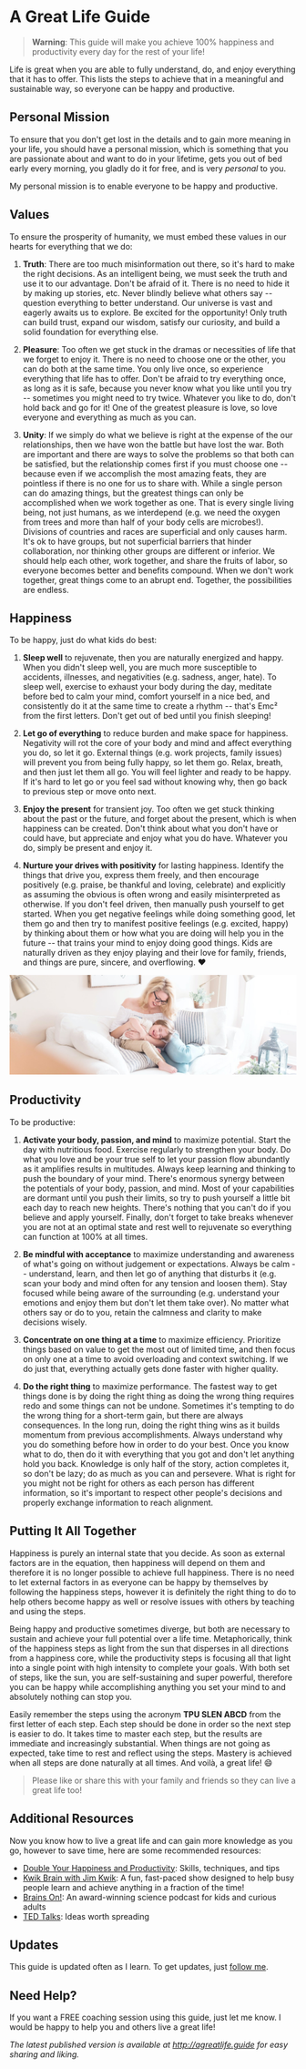 A Great Life Guide
==================

> **Warning**: This guide will make you achieve 100% happiness and productivity every day for the rest of your life!

Life is great when you are able to fully understand, do, and enjoy everything that it has to offer. This lists
the steps to achieve that in a meaningful and sustainable way, so everyone can be happy and productive.

Personal Mission
----------------

To ensure that you don't get lost in the details and to gain more meaning in your life, you should have a personal mission,
which is something that you are passionate about and want to do in your lifetime, gets you out of bed early every
morning, you gladly do it for free, and is very *personal* to you.

My personal mission is to enable everyone to be happy and productive.

Values
------

To ensure the prosperity of humanity, we must embed these values in our hearts for everything that we do:

1. **Truth**: There are too much misinformation out there, so it's hard to make the right decisions. As an intelligent
   being, we must seek the truth and use it to our advantage. Don't be afraid of it. There is no need to hide it by
   making up stories, etc. Never blindly believe what others say -- question everything to better understand. Our
   universe is vast and eagerly awaits us to explore. Be excited for the opportunity! Only truth can build trust,
   expand our wisdom, satisfy our curiosity, and build a solid foundation for everything else.

2. **Pleasure**: Too often we get stuck in the dramas or necessities of life that we forget to enjoy it.
   There is no need to choose one or the other, you can do both at the same time. You only live once, so experience
   everything that life has to offer. Don't be afraid to try everything once, as long as it is safe, because you never
   know what you like until you try -- sometimes you might need to try twice. Whatever you like to do, don't hold back
   and go for it! One of the greatest pleasure is love, so love everyone and everything as much as you can.

3. **Unity**: If we simply do what we believe is right at the expense of the our relationships, then we have won the
   battle but have lost the war. Both are important and there are ways to solve the problems so that both can be
   satisfied, but the relationship comes first if you must choose one -- because even if we accomplish the most amazing
   feats, they are pointless if there is no one for us to share with.
   While a single person can do amazing things, but the greatest things can only be accomplished when we work
   together as one. That is every single living being, not just humans, as we interdepend (e.g. we need the oxygen from
   trees and more than half of your body cells are microbes!). Divisions of countries and races are superficial and only
   causes harm. It's ok to have groups, but not superficial barriers that hinder collaboration, nor thinking other
   groups are different or inferior. We should help each other, work together, and share the fruits of labor, so
   everyone becomes better and benefits compound. When we don't work together, great things come to an abrupt end.
   Together, the possibilities are endless.

Happiness
---------

To be happy, just do what kids do best:

1. **Sleep well** to rejuvenate, then you are naturally energized and happy. When you didn't sleep well, you are much
   more susceptible to accidents, illnesses, and negativities (e.g. sadness, anger, hate). To sleep well, exercise to
   exhaust your body during the day, meditate before bed to calm your mind, comfort yourself in a nice bed, and
   consistently do it at the same time to create a rhythm -- that's Emc² from the first letters. Don't get out of bed
   until you finish sleeping!

2. **Let go of everything** to reduce burden and make space for happiness. Negativity will rot the core of your body and
   mind and affect everything you do, so let it go. External things (e.g. work projects, family issues) will prevent you
   from being fully happy, so let them go. Relax, breath, and then just let them all go. You will feel lighter and ready
   to be happy. If it's hard to let go or you feel sad without knowing why, then go back to previous step or move onto
   next.

3. **Enjoy the present** for transient joy. Too often we get stuck thinking about the past or the future, and forget
   about the present, which is when happiness can be created. Don't think about what you don't have or could have, but
   appreciate and enjoy what you do have. Whatever you do, simply be present and enjoy it.

4. **Nurture your drives with positivity** for lasting happiness. Identify the things that drive you, express them
   freely, and then encourage positively (e.g. praise, be thankful and loving, celebrate) and explicitly as
   assuming the obvious is often wrong and easily misinterpreted as otherwise. If you don't feel driven, then manually
   push yourself to get started. When you get negative feelings while doing something good, let them go and then try to
   manifest positive feelings (e.g. excited, happy) by thinking about them or how what you are doing will help you in
   the future -- that trains your mind to enjoy doing good things. Kids are naturally driven as they enjoy playing and
   their love for family, friends, and things are pure, sincere, and overflowing. :heart:

<img src="images/great-life-by-paige-cody.jpg">

Productivity
------------

To be productive:

1. **Activate your body, passion, and mind** to maximize potential. Start the day with nutritious food. Exercise
   regularly to strengthen your body. Do what you love and be your true self to let your passion flow abundantly as it
   amplifies results in multitudes. Always keep learning and thinking to push the boundary of your mind. There's
   enormous synergy between the potentials of your body, passion, and mind. Most of your capabilities are dormant until
   you push their limits, so try to push yourself a little bit each day to reach new heights. There's nothing that you
   can't do if you believe and apply yourself. Finally, don't forget to take breaks whenever you are not at an optimal
   state and rest well to rejuvenate so everything can function at 100% at all times.

2. **Be mindful with acceptance** to maximize understanding and awareness of what's going on without judgement or
   expectations. Always be calm -- understand, learn, and then let go of anything that disturbs it (e.g. scan your body
   and mind often for any tension and loosen them). Stay focused while being aware of the surrounding (e.g. understand
   your emotions and enjoy them but don't let them take over). No matter what others say or do to you, retain the
   calmness and clarity to make decisions wisely.

3. **Concentrate on one thing at a time** to maximize efficiency. Prioritize things based on value to get the most out
   of limited time, and then focus on only one at a time to avoid overloading and context switching. If we do just that,
   everything actually gets done faster with higher quality.

4. **Do the right thing** to maximize performance. The fastest way to get things done is by doing the right thing as
   doing the wrong thing requires redo and some things can not be undone. Sometimes it's tempting to do the wrong thing
   for a short-term gain, but there are always consequences. In the long run, doing the right thing wins as it builds
   momentum from previous accomplishments. Always understand why you do something before how in order to do your best.
   Once you know what to do, then do it with everything that you got and don't let anything hold you back.
   Knowledge is only half of the story, action completes it, so don't be lazy; do as much as you can and persevere.
   What is right for you might not be right for others as each person has different information, so it's important to
   respect other people's decisions and properly exchange information to reach alignment.

Putting It All Together
-----------------------

Happiness is purely an internal state that you decide. As soon as external factors are in the equation, then
happiness will depend on them and therefore it is no longer possible to achieve full happiness. There is no need to let
external factors in as everyone can be happy by themselves by following the happiness steps, however it is definitely
the right thing to do to help others become happy as well or resolve issues with others by teaching and using the steps.

Being happy and productive sometimes diverge, but both are necessary to sustain and achieve your full potential
over a life time. Metaphorically, think of the happiness steps as light from the sun that disperses in all
directions from a happiness core, while the productivity steps is focusing all that light into a single point
with high intensity to complete your goals. With both set of steps, like the sun, you are self-sustaining and super
powerful, therefore you can be happy while accomplishing anything you set your mind to and absolutely nothing can stop you.

Easily remember the steps using the acronym **TPU SLEN ABCD** from the first letter of each step.
Each step should be done in order so the next step is easier to do. It takes time to master each step, but the results
are immediate and increasingly substantial. When things are not going as expected, take time to rest and reflect using
the steps. Mastery is achieved when all steps are done naturally at all times. And voilà, a great life! :smile:

> Please like or share this with your family and friends so they can live a great life too!

Additional Resources
--------------------

Now you know how to live a great life and can gain more knowledge as you go, however to save time, here are
some recommended resources:

* [Double Your Happiness and Productivity](double.md): Skills, techniques, and tips
* [Kwik Brain with Jim Kwik](https://podcasts.apple.com/us/podcast/kwik-brain-with-jim-kwik/id1208024744): A fun,
  fast-paced show designed to help busy people learn and achieve anything in a fraction of the time!
* [Brains On!](https://www.brainson.org/): An award-winning science podcast for kids and curious adults
* [TED Talks](https://www.youtube.com/user/TEDtalksDirector): Ideas worth spreading

Updates
-------

This guide is updated often as I learn. To get updates, just [follow me](https://www.linkedin.com/in/maxzheng/).

Need Help?
----------

If you want a FREE coaching session using this guide, just let me know. I would be happy to help you and others
live a great life!

*The latest published version is available at http://agreatlife.guide for easy sharing and liking.*
